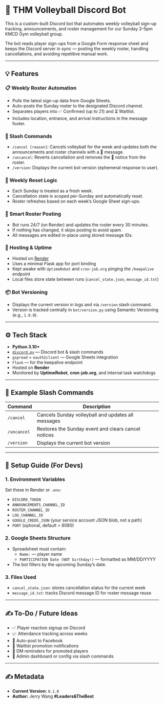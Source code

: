 # 🏐 THM Volleyball Discord Bot

This is a custom-built Discord bot that automates weekly volleyball sign-up tracking, announcements, and roster management for our Sunday 2–5pm KMCD Gym volleyball group.

The bot reads player sign-ups from a Google Form response sheet and keeps the Discord server in sync — posting the weekly roster, handling cancellations, and avoiding repetitive manual work.

---

## 💡 Features

### 📋 Weekly Roster Automation
- Pulls the latest sign-up data from Google Sheets.
- Auto-posts the Sunday roster to the designated Discord channel.
- Separates players into ✅ Confirmed (up to 21) and ⏳ Waitlist.
- Includes location, entrance, and arrival instructions in the message footer.

### 🛑 Slash Commands
- `/cancel [reason]`: Cancels volleyball for the week and updates both the announcements and roster channels with a 🚫 message.
- `/uncancel`: Reverts cancellation and removes the 🚫 notice from the roster.
- `/version`: Displays the current bot version (ephemeral response to user).

### 🔁 Weekly Reset Logic
- Each Sunday is treated as a fresh week.
- Cancellation state is scoped per-Sunday and automatically reset.
- Roster refreshes based on each week’s Google Sheet sign-ups.

### 🔄 Smart Roster Posting
- Bot runs 24/7 (on Render) and updates the roster every 30 minutes.
- If nothing has changed, it skips posting to avoid spam.
- All messages are edited in-place using stored message IDs.

### 🧠 Hosting & Uptime
- Hosted on [Render](https://render.com)
- Uses a minimal Flask app for port binding
- Kept awake with `UptimeRobot` and `cron-job.org` pinging the `/keepalive` endpoint
- Local files store state between runs (`cancel_state.json`, `message_id.txt`)

### 📦 Bot Versioning
- Displays the current version in logs and via `/version` slash command.
- Version is tracked centrally in `bot/version.py` using Semantic Versioning (e.g., `1.0.0`).

---

## ⚙️ Tech Stack

- **Python 3.10+**
- [`discord.py`](https://github.com/Rapptz/discord.py) — Discord bot & slash commands
- `gspread` + `oauth2client` — Google Sheets integration
- `Flask` — for the keepalive endpoint
- Hosted on **Render**
- Monitored by **UptimeRobot**, **cron-job.org**, and internal task watchdogs

---

## 🧪 Example Slash Commands

| Command         | Description                                           |
|----------------|-------------------------------------------------------|
| `/cancel`       | Cancels Sunday volleyball and updates all messages   |
| `/uncancel`     | Restores the Sunday event and clears cancel notices  |
| `/version`      | Displays the current bot version                     |

---

## 📝 Setup Guide (For Devs)

### 1. Environment Variables
Set these in Render or `.env`:
- `DISCORD_TOKEN`
- `ANNOUNCEMENTS_CHANNEL_ID`
- `ROSTER_CHANNEL_ID`
- `LOG_CHANNEL_ID`
- `GOOGLE_CREDS_JSON` (your service account JSON blob, not a path)
- `PORT` (optional, default = 8080)

### 2. Google Sheets Structure
- Spreadsheet must contain:
  - `Name:` — player name
  - `PARTICIPATION Date (NOT birthday!)` — formatted as MM/DD/YYYY
- The bot filters by the upcoming Sunday’s date.

### 3. Files Used
- `cancel_state.json`: stores cancellation status for the current week
- `message_id.txt`: tracks Discord message ID for roster message reuse

---

## ✍️ To-Do / Future Ideas

- ✅ Player reaction signup on Discord
- 📈 Attendance tracking across weeks
- 📣 Auto-post to Facebook
- 🔔 Waitlist promotion notifications
- 🤖 DM reminders for promoted players
- 🔐 Admin dashboard or config via slash commands

---

## ✍️ Metadata

- **Current Version:** `0.1.0`
- **Author:** Jerry Wang **#Leaders&TheBest**
